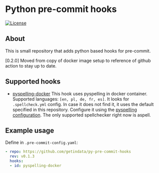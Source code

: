 # Python pre-commit hooks

[![License](https://img.shields.io/badge/license-Apache%202.0-blue.svg)](https://opensource.org/licenses/Apache-2.0)

## About

This is small repository that adds python based hooks for pre-commit.

[0.2.0] Moved from copy of docker image setup to reference of github action to stay up to date.

## Supported hooks

* [pyspelling-docker](https://github.com/rojopolis/spellcheck-github-actions)
  This hook uses pyspelling in docker container. Supported languages: `[en, pl, de, fr, es]`. It looks for `.spellcheck.yml` config. In case it does not find it, it uses the default specified in this repository. Configure it using the [pyspelling configuration](https://facelessuser.github.io/pyspelling/configuration/). The only supported spellchecker right now is aspell.

## Example usage

Define in `.pre-commit-config.yaml`:

```yaml
- repo: https://github.com/getindata/py-pre-commit-hooks
  rev: v0.1.3
  hooks:
  - id: pyspelling-docker
```
